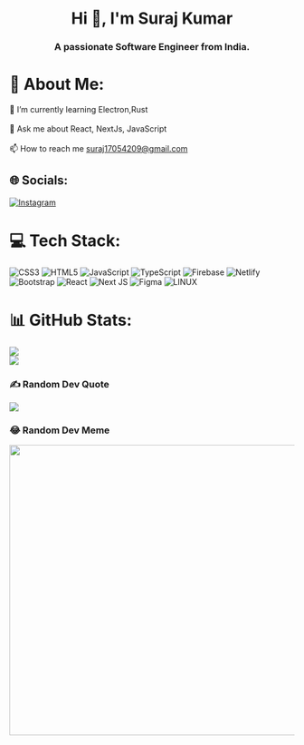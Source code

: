 <h1 align="center">Hi 👋, I'm Suraj Kumar</h1>
<h3 align="center">A passionate Software Engineer from India.</h3>

# 💫 About Me:
🌱 I’m currently learning Electron,Rust<br><br>💬 Ask me about React, NextJs, JavaScript<br><br>📫 How to reach me suraj17054209@gmail.com


## 🌐 Socials:
[![Instagram](https://img.shields.io/badge/Instagram-%23E4405F.svg?logo=Instagram&logoColor=white)](https://instagram.com/_surajkumar_17) 

# 💻 Tech Stack:
![CSS3](https://img.shields.io/badge/css3-%231572B6.svg?style=plastic&logo=css3&logoColor=white) ![HTML5](https://img.shields.io/badge/html5-%23E34F26.svg?style=plastic&logo=html5&logoColor=white) ![JavaScript](https://img.shields.io/badge/javascript-%23323330.svg?style=plastic&logo=javascript&logoColor=%23F7DF1E) ![TypeScript](https://img.shields.io/badge/typescript-%23007ACC.svg?style=plastic&logo=typescript&logoColor=white) ![Firebase](https://img.shields.io/badge/firebase-%23039BE5.svg?style=plastic&logo=firebase) ![Netlify](https://img.shields.io/badge/netlify-%23000000.svg?style=plastic&logo=netlify&logoColor=#00C7B7) ![Bootstrap](https://img.shields.io/badge/bootstrap-%23563D7C.svg?style=plastic&logo=bootstrap&logoColor=white) ![React](https://img.shields.io/badge/react-%2320232a.svg?style=plastic&logo=react&logoColor=%2361DAFB) ![Next JS](https://img.shields.io/badge/Next-black?style=plastic&logo=next.js&logoColor=white) 	![Figma](https://img.shields.io/badge/figma-%23F24E1E.svg?style=plastic&logo=figma&logoColor=white) ![LINUX](https://img.shields.io/badge/Linux-FCC624?style=plastic&logo=linux&logoColor=black)
# 📊 GitHub Stats:
![](https://github-readme-stats.vercel.app/api?username=surajkumar85&theme=dark&hide_border=false&include_all_commits=false&count_private=true)<br/>
![](https://github-readme-streak-stats.herokuapp.com/?user=surajkumar85&theme=dark&hide_border=false)<br/>


### ✍️ Random Dev Quote
![](https://quotes-github-readme.vercel.app/api?type=horizontal&theme=radical)

### 😂 Random Dev Meme
<img src="https://www.google.com/url?sa=i&url=https%3A%2F%2Fsoftwaremill.com%2Fprogrammers-day-programming-memes-2022%2F&psig=AOvVaw3SRtPI910lzqC_OngGtCTW&ust=1680160960712000&source=images&cd=vfe&ved=0CA8QjRxqFwoTCPjBnLvNgP4CFQAAAAAdAAAAABAr" width="512px"/>

